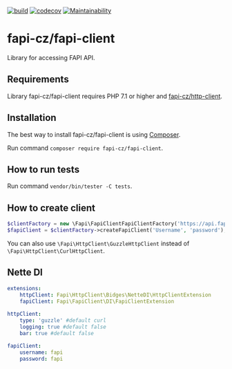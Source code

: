 [![build](https://github.com/fapi-cz/fapi-client/actions/workflows/main.yml/badge.svg?branch=master)](https://github.com/fapi-cz/fapi-client/actions/workflows/main.yml)
[![codecov](https://codecov.io/gh/fapi-cz/fapi-client/branch/master/graph/badge.svg)](https://codecov.io/gh/fapi-cz/fapi-client)
[![Maintainability](https://api.codeclimate.com/v1/badges/f364fbba86383aaab443/maintainability)](https://codeclimate.com/github/fapi-cz/php-client/maintainability)

# fapi-cz/fapi-client
Library for accessing FAPI API.

## Requirements
Library fapi-cz/fapi-client requires PHP 7.1 or higher and [fapi-cz/http-client](https://github.com/fapi-cz/http-client).

## Installation
The best way to install fapi-cz/fapi-client is using [Composer](http://getcomposer.org/).

Run command `composer require fapi-cz/fapi-client`.

## How to run tests
Run command `vendor/bin/tester -C tests`.

## How to create client
```php
$clientFactory = new \Fapi\FapiClientFapiClientFactory('https://api.fapi.cz', new \Fapi\HttpClient\GuzzleHttpClient());
$fapiClient = $clientFactory->createFapiClient('Username', 'password');
```

You can also use `\Fapi\HttpClient\GuzzleHttpClient` instead of `\Fapi\HttpClient\CurlHttpClient`.

## Nette DI
```yaml
extensions:
	httpClient: Fapi\HttpClient\Bidges\NetteDI\HttpClientExtension
	fapiClient: Fapi\FapiClient\DI\FapiClientExtension
	
httpClient:
	type: 'guzzle' #default curl
	logging: true #default false
	bar: true #default false

fapiClient:
	username: fapi
	password: fapi
```
